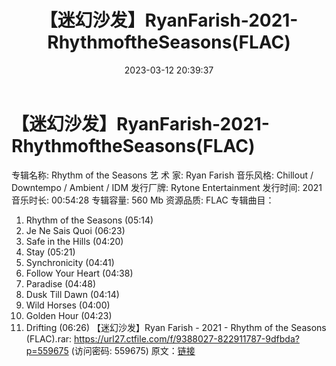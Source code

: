 ﻿---
title: 【迷幻沙发】RyanFarish-2021-RhythmoftheSeasons(FLAC)
date: 2023-03-12 20:39:37
categories: 古典音乐、新世纪、纯音雅乐
tags: 纯音雅乐
---
# 【迷幻沙发】RyanFarish-2021-RhythmoftheSeasons(FLAC)

专辑名称: Rhythm of the Seasons
艺 术 家: Ryan Farish
音乐风格: Chillout / Downtempo / Ambient / IDM
发行厂牌: Rytone Entertainment
发行时间: 2021
音乐时长: 00:54:28
专辑容量: 560 Mb
资源品质: FLAC
专辑曲目：
01. Rhythm of the Seasons (05:14)
02. Je Ne Sais Quoi (06:23)
03. Safe in the Hills (04:20)
04. Stay (05:21)
05. Synchronicity (04:41)
06. Follow Your Heart (04:38)
07. Paradise (04:48)
08. Dusk Till Dawn (04:14)
09. Wild Horses (04:00)
10. Golden Hour (04:23)
11. Drifting (06:26)
【迷幻沙发】Ryan Farish - 2021 - Rhythm of the Seasons (FLAC).rar:
https://url27.ctfile.com/f/9388027-822911787-9dfbda?p=559675
(访问密码: 559675)
原文：[链接](https://blog.sina.com.cn/s/blog_1647c7e76010310z9.html)